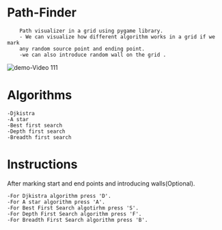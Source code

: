 # Path-Finder 
        Path visualizer in a grid using pygame library.
        - We can visualize how different algorithm works in a grid if we mark 
        any random source point and ending point.
        -we can also introduce random wall on the grid .
        

![demo-Video 111](https://user-images.githubusercontent.com/53432706/93472055-cd290800-f911-11ea-8903-84ad480d2bce.gif)


# Algorithms
    -Djkistra
    -A star
    -Best first search
    -Depth first search
    -Breadth first search
    
# Instructions

After marking start and end points and introducing walls(Optional).

    -For Djkistra algorithm press 'D'.
    -For A star algorithm press 'A'.
    -For Best First Search algotirhm press 'S'.
    -For Depth First Search algorithm press 'F'.
    -For Breadth First Search algorithm press 'B'.
